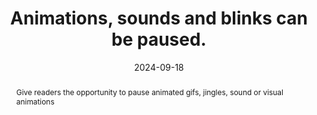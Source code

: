 ---
title: "Animations, sounds and blinks can be paused. "
abstract: Give readers the opportunity to pause animated gifs, jingles, sound or visual animations
categories:
  - Images and media
agrege: O4121-E032
opquast: 4 121
indiceebook: "32"
description: "Rule 032"
before: "031"
weight: "032"
after: "033"
actif: "1"
layout: rules
date: 2024-09-18
tags:
  - Accessibility
  - ""
objectif:
  - Leave the user to control the animations when viewing the content.
  - Allow viewing not with equitable animations or sound content.
  - Make content accessible to disabled readers and readers
Meo:
  - "Pour les  animation visuelle d’une durée > 5 secondes ou un son d’une durée > 3 secondes, doter systématiquement l'objet multimédia des moyens de contrôle nécessaires&nbsp;: démarrage, arrêt, muet ou volume. Do not use animated graphics that are not controlled or partially controlled by the user (animated gif images in particular). In OPF metrics, indicate these metrics&nbsp;: <meta property=schema:accessibilityHazard>noFlashingHazard</meta> <meta property=schema:accessibilityHazard>noMotionSimulationHazard</meta><meta property=schema:accessibilityHazard>noSoundHazard</meta>"
Controle:
  - "On each page containing a visual animation or&nbsp;sound: Controlling the ability to stop the animation, sound or blink (pause, restart, sound volume in case)."
epubcheck: false
ace: false
humancheck: true
OPFmetadata:
  - schema accessibilityHazard noFlashingHazard
  - schema:accessibilityHazard noMotionSimulationHazard
  - schema:accessibilityHazard noSoundHazard
onixmetadata: ""
ReadiumGoToolkit: null
Source:
  - Opquast
Referentiel:
  - ""
steps:
  - Design
  - Editorial
---